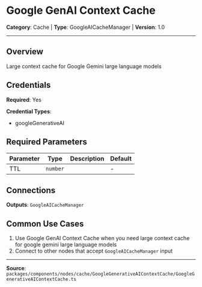 # Google GenAI Context Cache

**Category**: Cache | **Type**: GoogleAICacheManager | **Version**: 1.0

---

## Overview

Large context cache for Google Gemini large language models

## Credentials

**Required**: Yes

**Credential Types**:
- googleGenerativeAI

## Required Parameters

| Parameter | Type | Description | Default |
|-----------|------|-------------|---------|
| TTL | `number` |  | - |

## Connections

**Outputs**: `GoogleAICacheManager`

## Common Use Cases

1. Use Google GenAI Context Cache when you need large context cache for google gemini large language models
2. Connect to other nodes that accept `GoogleAICacheManager` input

---

**Source**: `packages/components/nodes/cache/GoogleGenerativeAIContextCache/GoogleGenerativeAIContextCache.ts`